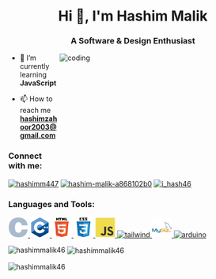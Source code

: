 <h1 align="center">Hi 👋, I'm Hashim Malik</h1>
<h3 align="center">A Software & Design Enthusiast</h3>
<img align="right" alt="coding" width="400" height="250" src="https://cdn.dribbble.com/users/1162077/screenshots/3848914/programmer.gif">

- 🌱 I’m currently learning **JavaScript**

- 📫 How to reach me **hashimzahoor2003@gmail.com**

<h3 align="left">Connect with me:</h3>
<p align="left">
<a href="https://twitter.com/hashimm447" target="blank"><img align="center" src="https://raw.githubusercontent.com/rahuldkjain/github-profile-readme-generator/master/src/images/icons/Social/twitter.svg" alt="hashimm447" height="30" width="40" /></a>
<a href="https://linkedin.com/in/hashim-malik-a868102b0" target="blank"><img align="center" src="https://raw.githubusercontent.com/rahuldkjain/github-profile-readme-generator/master/src/images/icons/Social/linked-in-alt.svg" alt="hashim-malik-a868102b0" height="30" width="40" /></a>
<a href="https://instagram.com/i_hash46" target="blank"><img align="center" src="https://raw.githubusercontent.com/rahuldkjain/github-profile-readme-generator/master/src/images/icons/Social/instagram.svg" alt="i_hash46" height="30" width="40" /></a>
</p>

<h3 align="left">Languages and Tools:</h3>
<p align="left"> <a href="https://www.cprogramming.com/" target="_blank" rel="noreferrer"> <img src="https://raw.githubusercontent.com/devicons/devicon/master/icons/c/c-original.svg" alt="c" width="40" height="40"/> </a> <a href="https://www.w3schools.com/cpp/" target="_blank" rel="noreferrer"> <img src="https://raw.githubusercontent.com/devicons/devicon/master/icons/cplusplus/cplusplus-original.svg" alt="cplusplus" width="40" height="40"/>  <a href="https://www.w3.org/html/" target="_blank" rel="noreferrer"> <img src="https://raw.githubusercontent.com/devicons/devicon/master/icons/html5/html5-original-wordmark.svg" alt="html5" width="40" height="40"/> </a><a href="https://www.w3schools.com/css/" target="_blank" rel="noreferrer"> <img src="https://raw.githubusercontent.com/devicons/devicon/master/icons/css3/css3-original-wordmark.svg" alt="css3" width="40" height="40"/> </a></a><a href="https://developer.mozilla.org/en-US/docs/Web/JavaScript" target="_blank" rel="noreferrer"> <img src="https://raw.githubusercontent.com/devicons/devicon/master/icons/javascript/javascript-original.svg" alt="javascript" width="40" height="40"/> </a>
  <a href="https://tailwindcss.com/" target="_blank" rel="noreferrer"> <img src="https://www.vectorlogo.zone/logos/tailwindcss/tailwindcss-icon.svg" alt="tailwind" width="40" height="40"/> </a> <a href="https://www.mysql.com/" target="_blank" rel="noreferrer"> <img src="https://raw.githubusercontent.com/devicons/devicon/master/icons/mysql/mysql-original-wordmark.svg" alt="mysql" width="40" height="40"/> </a><a href="https://www.arduino.cc/" target="_blank" rel="noreferrer"> <img src="https://cdn.worldvectorlogo.com/logos/arduino-1.svg" alt="arduino" width="40" height="40"/> </a>  </p>

<p><img align="left" src="https://github-readme-stats.vercel.app/api/top-langs?username=hashimmalik46&show_icons=true&locale=en&layout=compact" alt="hashimmalik46" /></p>

<p>&nbsp;<img align="center" src="https://github-readme-stats.vercel.app/api?username=hashimmalik46&show_icons=true&locale=en" alt="hashimmalik46" /></p>

<p><img align="center" src="https://github-readme-streak-stats.herokuapp.com/?user=hashimmalik46&" alt="hashimmalik46" /></p>
